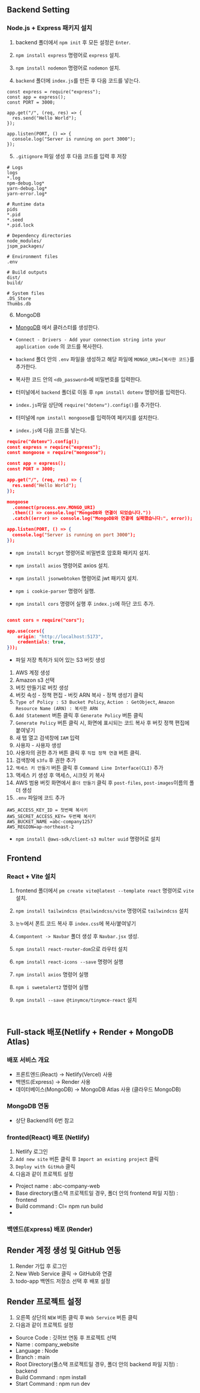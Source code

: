 ## Backend Setting

### Node.js + Express 패키지 설치

1. backend 폴더에서 `npm init` 후 모든 설정은 `Enter`.

2. `npm install express` 명령어로 `express` 설치.

3. `npm install nodemon` 명령어로 `nodemon` 설치.

4. `backend` 폴더에 `index.js`를 만든 후 다음 코드를 넣는다.

```
const express = require("express");
const app = express();
const PORT = 3000;

app.get("/", (req, res) => {
  res.send("Hello World");
});

app.listen(PORT, () => {
  console.log("Server is running on port 3000");
});
```

5. `.gitignore` 파일 생성 후 다음 코드를 입력 후 저장

```
# Logs
logs
*.log
npm-debug.log*
yarn-debug.log*
yarn-error.log*

# Runtime data
pids
*.pid
*.seed
*.pid.lock

# Dependency directories
node_modules/
jspm_packages/

# Environment files
.env

# Build outputs
dist/
build/

# System files
.DS_Store
Thumbs.db
```

6. MongoDB

- [MongoDB](https://cloud.mongodb.com/v2/68621d1b7aa4f563a2281739#/clusters/starterTemplates) 에서 클러스터를 생성한다.

- `Connect - Drivers - Add your connection string into your application code` 의 코드를 복사한다.

- `backend` 폴더 안의 `.env` 파일을 생성하고 해당 파일에 `MONGO_URI={복사한 코드}`를 추가한다.

- 복사한 코드 안의 `<db_password>`에 비밀번호를 입력한다.

- 터미널에서 `backend` 폴더로 이동 후 `npm install dotenv` 명령어를 입력한다.

- `index.js`파일 상단에 `require("dotenv").config()`를 추가한다.

- 터미널에 `npm install mongoose`를 입력하여 페키지를 설치한다.

- `index.js`에 다음 코드를 넣는다.

```json
require("dotenv").config();
const express = require("express");
const mongoose = require("mongoose");

const app = express();
const PORT = 3000;

app.get("/", (req, res) => {
  res.send("Hello World");
});

mongoose
  .connect(process.env.MONGO_URI)
  .then(() => console.log("MongoDB와 연결이 되었습니다."))
  .catch((error) => console.log("MongoDB와 연결에 실패했습니다:", error));

app.listen(PORT, () => {
  console.log("Server is running on port 3000");
});

```

- `npm install bcrypt` 명령어로 비밀번호 암호화 패키지 설치.

- `npm install axios` 명령어로 axios 설치.

- `npm install jsonwebtoken` 명령어로 jwt 패키지 설치.

- `npm i cookie-parser` 명령어 실행.

- `npm install cors` 명령어 실행 후 `index.js`에 하단 코드 추가.

```json

const cors = require("cors");

app.use(cors({
    origin: "http://localhost:5173",
    credentials: true,
}));

```

- 파일 저장 특허가 되어 있는 S3 버킷 생성

1. AWS 계정 생성
2. Amazon s3 선택
3. 버킷 만들기로 버킷 생성
4. 버킷 속성 - 정책 편집 - 버킷 ARN 복사 - 정책 생성기 클릭
5. `Type of Policy : S3 Bucket Policy`, `Action : GetObject`, `Amazon Resource Name (ARN) : 복사한 ARN`
6. `Add Statement` 버튼 클릭 후 `Generate Policy` 버튼 클릭
7. `Generate Policy` 버튼 클릭 시, 화면에 표시되는 코드 복사 후 버킷 정책 편집에 붙여넣기
8. 새 탭 열고 검색창에 `IAM` 입력
9. 사용자 - 사용자 생성
10. 사용자의 권한 추가 버튼 클릭 후 `직접 정책 연결` 버튼 클릭.
11. 검색창에 `s3fu` 후 권한 추가
12. `액세스 키 만들기` 버튼 클릭 후 `Command Line Interface(CLI)` 추가
13. 액세스 키 생성 후 액세스, 시크릿 키 복사
14. AWS 범용 버킷 화면에서 `폴더 만들기` 클릭 후 `post-files`, `post-images`이름의 폴더 생성
15. `.env` 파일에 코드 추가

```
AWS_ACCESS_KEY_ID = 첫번째 복사키
AWS_SECRET_ACCESS_KEY= 두번째 복사키
AWS_BUCKET_NAME =abc-company1257
AWS_REGION=ap-northeast-2
```

- `npm install @aws-sdk/client-s3 multer uuid` 명령어로 설치

## Frontend

### React + Vite 설치

1. frontend 폴더에서 `pm create vite@latest --template react` 명령어로 `vite` 설치.

2. `npm install tailwindcss @tailwindcss/vite` 명령어로 `tailwindcss` 설치

3. `눈누`에서 폰트 코드 복사 후 `index.css`에 복사/붙여넣기

4. `Compontent -> Navbar` 폴더 생성 후 `Navbar.jsx` 생성.

5. `npm install react-router-dom`으로 라우터 설치

6. `npm install react-icons --save` 명령어 실행

7. `npm install axios` 명령어 실행

8. `npm i sweetalert2` 명령어 실행

9. `npm install --save @tinymce/tinymce-react` 설치

<br/>

## Full-stack 배포(Netlify + Render + MongoDB Atlas)

### 배포 서비스 개요

- 프론트엔드(React) → Netlify(Vercel) 사용
- 백엔드(Express) → Render 사용
- 데이터베이스(MongoDB) → MongoDB Atlas 사용 (클라우드 MongoDB)

### MongoDB 연동

- 상단 Backend의 6번 참고

### fronted(React) 배포 (Netlify)

1. Netlify 로그인
2. `Add new site` 버튼 클릭 후 `Import an existing project` 클릭
3. `Deploy with GitHub` 클릭
4. 다음과 같이 프로젝트 설정

- Project name : abc-company-web
- Base directory(풀스택 프로젝트일 경우, 폴더 안의 frontend 파일 지정) : frontend
- Build command : CI= npm run build
-

### 백엔드(Express) 배포 (Render)

## Render 계정 생성 및 GitHub 연동

1. Render 가입 후 로그인
2. New Web Service 클릭 → GitHub와 연결
3. todo-app 백엔드 저장소 선택 후 배포 설정

## Render 프로젝트 설정

1. 오른쪽 상단의 `NEW` 버튼 클릭 후 `Web Service` 버튼 클릭
2. 다음과 같이 프로젝트 설정

- Source Code : 깃허브 연동 후 프로젝트 선택
- Name : company_website
- Language : Node
- Branch : main
- Root Directory(풀스택 프로젝트일 경우, 폴더 안의 backend 파일 지정) : backend
- Build Command : npm install
- Start Command : npm run dev

